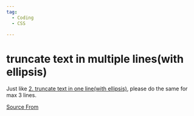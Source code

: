 ```yaml
---
tag:
  - Coding
  - CSS

---
```

  
# truncate text in multiple lines(with ellipsis)

Just like [2\. truncate text in one line(with ellipsis)](/css/truncate-text-with-ellipsis-in-one-line), please do the same for max 3 lines.


[Source From](https://bigfrontend.dev/css/truncate-text-in-multiple-lines-with-ellipsis)

  